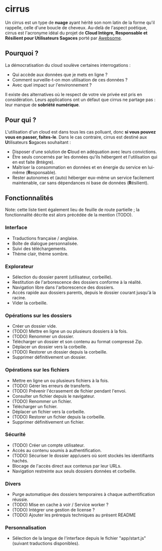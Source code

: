 # cirrus

Un cirrus est un type de **nuage** ayant hérité son nom latin de la forme qu'il rappelle, celle d'une boucle de cheveux. Au-delà de l'aspect poétique, cirrus est l'acronyme idéal du projet de **Cloud Intègre, Responsable et Résilient pour Utilisateurs Sagaces** porté par [Awebsome](https://awebsome.fr).

## Pourquoi ?

La démocratisation du cloud soulève certaines interrogations :

* Qui accède aux données que je mets en ligne ?
* Comment surveille-t-on mon utilisation de ces données ?
* Avec quel impact sur l'environnement ?

Il existe des alternatives où le respect de votre vie privée est pris en considération. Leurs applications ont un défaut que cirrus ne partage pas : leur manque de **sobriété numérique**.

## Pour qui ?

L'utilisation d'un cloud est dans tous les cas polluant, donc **si vous pouvez vous en passer, faites-le**. Dans le cas contraire, cirrus est destiné aux **U**tilisateurs **S**agaces souhaitant :
* Disposer d'une solution de **C**loud en adéquation avec leurs convictions. 
* Être seuls concernés par les données qu'ils hébergent et l'utilisation qui en est faite (**I**ntègre).
* Maîtriser la consommation en données et en énergie du service en lui-même (**R**esponsable).
* Rester autonomes et (auto) héberger eux-même un service facilement maintenable, car sans dépendances ni base de données (**R**ésilient).

## Fonctionnalités

Note: cette liste tient également lieu de feuille de route partielle ; la fonctionnalité décrite est alors précédée de la mention (TODO).

### Interface

* Traductions française / anglaise.
* Boîte de dialogue personnalisée.
* Suivi des téléchargements.
* Thème clair, thème sombre.

### Explorateur

* Sélection du dossier parent (utilisateur, corbeille).
* Restitution de l'arborescence des dossiers conforme à la réalité.
* Navigation libre dans l'arborescence des dossiers.
* Accès rapide aux dossiers parents, depuis le dossier courant jusqu'à la racine.
* Vider la corbeille.

### Opérations sur les dossiers

* Créer un dossier vide.
* (TODO) Mettre en ligne un ou plusieurs dossiers à la fois.
* (TODO) Renommer un dossier.
* Télécharger un dossier et son contenu au format compressé Zip.
* Déplacer un dossier vers la corbeille.
* (TODO) Restorer un dossier depuis la corbeille.
* Supprimer définitivement un dossier.

### Opérations sur les fichiers

* Mettre en ligne un ou plusieurs fichiers à la fois.
* (TODO) Gérer les erreurs de transferts.
* (TODO) Prévenir l'écrasement de fichier pendant l'envoi.
* Consulter un fichier depuis le navigateur.
* (TODO) Renommer un fichier.
* Télécharger un fichier.
* Déplacer un fichier vers la corbeille.
* (TODO) Restorer un fichier depuis la corbeille.
* Supprimer définitivement un fichier.

### Sécurité

* (TODO) Créer un compte utilisateur.
* Accès au contenu soumis à authentification.
* (TODO) Sécuriser le dossier app/users où sont stockés les identifiants hachés.
* Blocage de l'accès direct aux contenus par leur URLs.
* Navigation restreinte aux seuls dossiers données et corbeille. 

### Divers

* Purge automatique des dossiers temporaires à chaque authentification réussie.
* (TODO) Mise en cache à voir / Service worker ?
* (TODO) Intégrer une gestion de license ?
* (TODO) Ajouter les prérequis techniques au présent README

### Personnalisation

* Sélection de la langue de l'interface depuis le fichier "app/start.js" (suivant traductions disponibles).